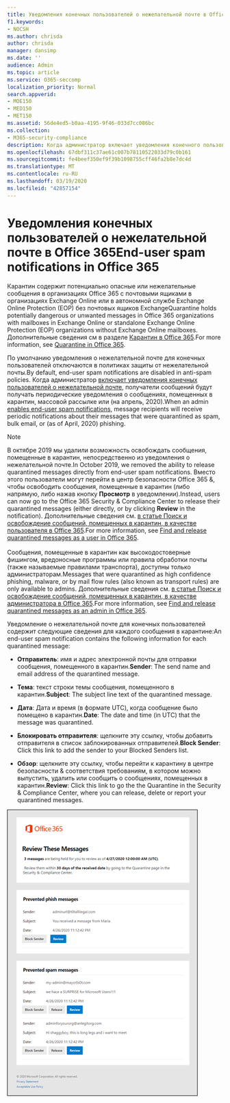 ```yaml
---
title: Уведомления конечных пользователей о нежелательной почте в Office 36
f1.keywords:
- NOCSH
ms.author: chrisda
author: chrisda
manager: dansimp
ms.date: ''
audience: Admin
ms.topic: article
ms.service: O365-seccomp
localization_priority: Normal
search.appverid:
- MOE150
- MED150
- MET150
ms.assetid: 56de4ed5-b0aa-4195-9f46-033d7cc086bc
ms.collection:
- M365-security-compliance
description: Когда администратор включает уведомления конечного пользователя о нежелательной почте в политиках защиты от нежелательной почты, получатели сообщения будут получать периодические уведомления о сообщениях, помещенных в карантин.
ms.openlocfilehash: 67dbf311c37ae61c007b78110522033d79c0b161
ms.sourcegitcommit: fe4beef350ef9f39b1098755cff46fa2b8e7dc4d
ms.translationtype: MT
ms.contentlocale: ru-RU
ms.lasthandoff: 03/19/2020
ms.locfileid: "42857154"
---
```

# <a name="end-user-spam-notifications-in-office-365"></a><span data-ttu-id="839ec-103">Уведомления конечных пользователей о нежелательной почте в Office 365</span><span class="sxs-lookup"><span data-stu-id="839ec-103">End-user spam notifications in Office 365</span></span>

<span data-ttu-id="839ec-104">Карантин содержит потенциально опасные или нежелательные сообщения в организациях Office 365 с почтовыми ящиками в организациях Exchange Online или в автономной службе Exchange Online Protection (EOP) без почтовых ящиков Exchange</span><span class="sxs-lookup"><span data-stu-id="839ec-104">Quarantine holds potentially dangerous or unwanted messages in Office 365 organizations with mailboxes in Exchange Online or standalone Exchange Online Protection (EOP) organizations without Exchange Online mailboxes.</span></span> <span data-ttu-id="839ec-105">Дополнительные сведения см в разделе [Карантин в Office 365](quarantine-email-messages.md).</span><span class="sxs-lookup"><span data-stu-id="839ec-105">For more information, see [Quarantine in Office 365](quarantine-email-messages.md).</span></span>

<span data-ttu-id="839ec-106">По умолчанию уведомления о нежелательной почте для конечных пользователей отключаются в политиках защиты от нежелательной почты.</span><span class="sxs-lookup"><span data-stu-id="839ec-106">By default, end-user spam notifications are disabled in anti-spam policies.</span></span> <span data-ttu-id="839ec-107">Когда администратор [включает уведомления конечных пользователей о нежелательной почте](configure-your-spam-filter-policies.md), получатели сообщений будут получать периодические уведомления о сообщениях, помещенных в карантин, массовой рассылке или (на апрель, 2020).</span><span class="sxs-lookup"><span data-stu-id="839ec-107">When an admin [enables end-user spam notifications](configure-your-spam-filter-policies.md), message recipients will receive periodic notifications about their messages that were quarantined as spam, bulk email, or (as of April, 2020) phishing.</span></span>

> [!NOTE]
> <span data-ttu-id="839ec-108">В октябре 2019 мы удалили возможность освобождать сообщения, помещенные в карантин, непосредственно из уведомления о нежелательной почте.</span><span class="sxs-lookup"><span data-stu-id="839ec-108">In October 2019, we removed the ability to release quarantined messages directly from end-user spam notifications.</span></span> <span data-ttu-id="839ec-109">Вместо этого пользователи могут перейти в центр безопасности Office 365 &, чтобы освободить сообщения, помещенные в карантин (либо напрямую, либо нажав кнопку **Просмотр** в уведомлении).</span><span class="sxs-lookup"><span data-stu-id="839ec-109">Instead, users can now go to the Office 365 Security & Compliance Center to release their quarantined messages (either directly, or by clicking **Review** in the notification).</span></span> <span data-ttu-id="839ec-110">Дополнительные сведения см. [в статье Поиск и освобождение сообщений, помещенных в карантин, в качестве пользователя в Office 365](find-and-release-quarantined-messages-as-a-user.md).</span><span class="sxs-lookup"><span data-stu-id="839ec-110">For more information, see [Find and release quarantined messages as a user in Office 365](find-and-release-quarantined-messages-as-a-user.md).</span></span> <br/><br/> <span data-ttu-id="839ec-111">Сообщения, помещенные в карантин как высокодостоверные фишингом, вредоносные программы или правила обработки почты (также называемые правилами транспорта), доступны только администраторам.</span><span class="sxs-lookup"><span data-stu-id="839ec-111">Messages that were quarantined as high confidence phishing, malware, or by mail flow rules (also known as transport rules) are only available to admins.</span></span> <span data-ttu-id="839ec-112">Дополнительные сведения см. [в статье Поиск и освобождение сообщений, помещенных в карантин, в качестве администратора в Office 365](find-and-release-quarantined-messages-as-an-administrator.md).</span><span class="sxs-lookup"><span data-stu-id="839ec-112">For more information, see [Find and release quarantined messages as an admin in Office 365](find-and-release-quarantined-messages-as-an-administrator.md).</span></span>

<span data-ttu-id="839ec-113">Уведомление о нежелательной почте для конечных пользователей содержит следующие сведения для каждого сообщения в карантине:</span><span class="sxs-lookup"><span data-stu-id="839ec-113">An end-user spam notification contains the following information for each quarantined message:</span></span>

- <span data-ttu-id="839ec-114">**Отправитель**: имя и адрес электронной почты для отправки сообщения, помещенного в карантин.</span><span class="sxs-lookup"><span data-stu-id="839ec-114">**Sender**: The send name and email address of the quarantined message.</span></span>

- <span data-ttu-id="839ec-115">**Тема**: текст строки темы сообщения, помещенного в карантин.</span><span class="sxs-lookup"><span data-stu-id="839ec-115">**Subject**: The subject line text of the quarantined message.</span></span>

- <span data-ttu-id="839ec-116">**Дата**: Дата и время (в формате UTC), когда сообщение было помещено в карантин.</span><span class="sxs-lookup"><span data-stu-id="839ec-116">**Date**: The date and time (in UTC) that the message was quarantined.</span></span>

- <span data-ttu-id="839ec-117">**Блокировать отправителя**: щелкните эту ссылку, чтобы добавить отправителя в список заблокированных отправителей.</span><span class="sxs-lookup"><span data-stu-id="839ec-117">**Block Sender**: Click this link to add the sender to your Blocked Senders list.</span></span>

- <span data-ttu-id="839ec-118">**Обзор**: щелкните эту ссылку, чтобы перейти к карантину в центре безопасности & соответствия требованиям, в котором можно выпустить, удалить или сообщить о сообщениях, помещенных в карантин.</span><span class="sxs-lookup"><span data-stu-id="839ec-118">**Review**: Click this link to go the the Quarantine in the Security & Compliance Center, where you can release, delete or report your quarantined messages.</span></span>

![Пример уведомления конечного пользователя о нежелательной почте](../../media/end-user-spam-notification.png)
